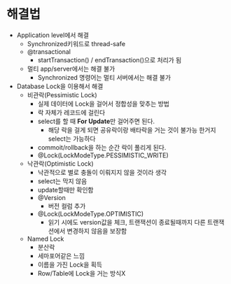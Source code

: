 # 해결법
- Application level에서 해결
  - Synchronized키워드로 thread-safe
  - @transactional
    - startTransaction() / endTransaction()으로 처리가 됨
  - 멀티 app/server에서는 해결 불가
    - Synchronized 명령어는 멀티 서버에서는 해결 불가
- Database Lock을 이용해서 해결
  - 비관락(Pessimistic Lock)
    - 실제 데이터에 Lock을 걸어서 정합성을 맞추는 방법
    - 락 자체가 레코드에 걸린다
    - select를 할 때 **For Update**만 걸어주면 된다.
      - 해당 락을 걸게 되면 공유락이랑 배타락을 거는 것이 불가능 한거지 select는 가능하다
    - commoit/rollback을 하는 순간 락이 풀리게 된다.
    - @Lock(LockModeType.PESSIMISTIC_WRITE)
  - 낙관락(Optimistic Lock)
    - 낙관적으로 별로 충돌이 이뤄지지 않을 것이라 생각
    - select는 막지 않음
    - update할때만 확인함
    - @Version 
      - 버전 컬럼 추가
    - @Lock(LockModeType.OPTIMISTIC)
      - 읽기 시에도 version값을 체크, 트랜잭션이 종료될때까지 다른 트랜잭션에서 변경하지 않음을 보장함
  - Named Lock
    - 분산락
    - 세마포어같은 느낌
    - 이름을 가진 Lock을 획득
    - Row/Table에 Lock을 거는 방식X


